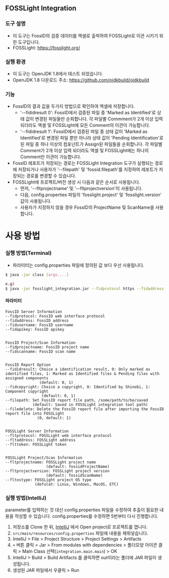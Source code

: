FOSSLight Integration
------------------------------------------------

### 도구 설명
- 이 도구는 FossID의 검증 데이터를 엑셀로 출력하여 FOSSLight로 이관 시키기 위한 도구입니다.
- FOSSLight: https://fosslight.org/

### 실행 환경
- 이 도구는 OpenJDK 1.8에서 테스트 되었습니다.
- OpenJDK 1.8 다운로드 주소: https://github.com/ojdkbuild/ojdkbuild

### 기능
- FossID의 결과 값을 두가지 방법으로 확인하여 엑셀에 저장합니다.
  + '--fididresult 0': FossID에서 검증된 파일 중 'Marked as Identified'로 상태 값이 변경된 파일들만 순회합니다. 각 파일별 Commment가 2개 이상 입력 되더라도 엑셀 및 FOSSLight에 모든 Comment의 이관이 가능합니다.
  + '--fididresult 1': FossID에서 검증된 파일 중 상태 값이 'Marked as Identified'로 변경된 파일 뿐만 아니라 상태 값이 'Pending Identification'로 된 파일 중 하나 이상의 컴포넌트가 Assign된 파일들을 순회합니다. 각 파일별 Comment가 2개 이상 입력 되더라도 엑셀 및 FOSSLight에는 하나의 Comment만 이관이 가능합니다.
- FossID 레포트가 저장되는 경로는 FOSSLight Integration 도구가 실행되는 경로에 저장되거나 사용자가 '--filepath' 및 'fossid.filepath'를 지정하여 레포트가 저장되는 경로를 변경할 수 있습니다.
- FOSSLight에 프로젝트/버전 생성 시 다음과 같은 순서로 사용됩니다.
  + 먼저, '--fltprojectname' 및 '--fltprojectversion'이 사용됩니다.
  + 다음, config.properties 파일의 'fosslight.project' 및 'fosslight.version' 값이 사용됩니다.
  + 사용자가 지정하지 않을 경우 FossID의 ProjectName 및 ScanName을 사용합니다.

# 사용 방법

### 실행 방법(Terminal)
- 파라미터는 config.properties 파일에 정의된 값 보다 우선 사용됩니다.
```bash
$ java -jar class [args....]

e.g)
$ java -jar fosslight_integration.jar --fidprotocol https --fidaddress fossid.osbc.co.kr --fidusername byunghoon --fidapikey fidapikey --fidprojectname projectName --fidscanname scanName --fltprotocol https --fltaddress fosslight.osbc.co.kr --flttoken flttoken
```

#### 파라미터
```
FossID Server Information
--fidprotocol: FossID web interface protocol
--fidaddress: FossID address
--fidusername: FossID username
--fidapikey: FossID apikey


FossID Project/Scan Information
--fidprojectname: FossID project name
--fidscanname: FossID scan name


FossID Report Option 
--fididresult: Choice a identification result, 0: Only marked as identified files, 1: Marked as Identified files & Pending files with assigned components
               (default: 0, 1)
--fidcopyright: Choice a copyright, 0: Identified by Shinobi, 1: Component copyright
                (default: 0, 1)
--filepath: Set FossID report file path, /some/path/to/be/saved
            (default: Saved in FOSSLight integration tool path)
--filedelete: Delete the FossID report file after importing the FossID report file into FOSSLight
              (0, default: 1)


FOSSLight Server Information
--fltprotocol: FOSSLight web interface protocol  
--fltaddress: FOSSLight address
--flttoken: FOSSLight token


FOSSLight Project/Scan Information
--fltprojectname: FOSSLight project name
                  (default: fossidProjectName)
--fltprojectversion: FOSSLight project version
                  (default: fossidScanName)
--fltostype: FOSSLight project OS type
             (defulat: Linux, Windows, MacOS, ETC)
```

### 실행 방법(IntelliJ)
parameter를 입력하는 것 대신 config.properties 파일을 수정하여 추출이 필요한 내용을 작성할 수 있습니다. config.properties를 수정하면 5번부터 다시 진행합니다.
1. 저장소를 Clone 한 뒤, [IntelliJ](https://www.jetbrains.com/idea/download) 에서 Open project로 프로젝트를 엽니다.
2. `src/main/resources/config.properties` 파일에 내용을 채워넣습니다. 
3. IntelliJ > File > Project Structure > Project Settings > Artifacts
4. `+` 버튼 클릭 > Jar > From modules with dependencies > 폴더모양 아이콘 클릭 > Main Class 선택(`integration.main.main`) > OK
5. IntelliJ > Build > Build Artifacts 를 클릭하면 out이라는 폴더에 JAR 파일이 생성됩니다.
6. 생성된 JAR 파일에서 우클릭 > Run

